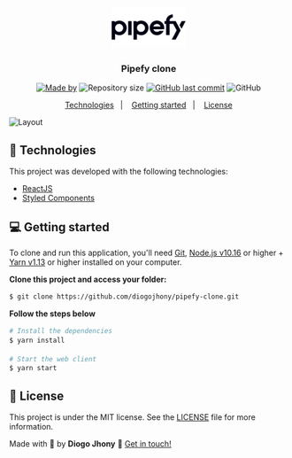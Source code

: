 <h1 align="center" style="color: #000;">
  <img src=".github/logo.png" alt="Logo" height="70">
</h1>

<h3 align="center">
  Pipefy clone
</h3>

<p align="center">
  <a href="https://www.linkedin.com/in/diogojhony/">
    <img alt="Made by" src="https://img.shields.io/badge/made%20by-Diogo%20Jhony-%230B66FF"></a>

  <img alt="Repository size" src="https://img.shields.io/github/repo-size/diogojhony/pipefy-clone?color=%230B66FF">

  <a href="https://github.com/diogojhony/pipefy-clone/commits/master">
    <img alt="GitHub last commit" src="https://img.shields.io/github/last-commit/diogojhony/pipefy-clone?color=%230B66FF"></a>

  <img alt="GitHub" src="https://img.shields.io/github/license/diogojhony/pipefy-clone?color=%230B66FF">
</p>

<p align="center">
  <a href="#-technologies">Technologies</a>&nbsp;&nbsp;&nbsp;|&nbsp;&nbsp;&nbsp;
  <a href="#-getting-started">Getting started</a>&nbsp;&nbsp;&nbsp;|&nbsp;&nbsp;&nbsp;
  <a href="#-license">License</a>
</p>

<img alt="Layout" src=".github/banner.png">

## 🚀 Technologies

This project was developed with the following technologies:

- [ReactJS](https://reactjs.org)
- [Styled Components](https://styled-components.com)

## 💻 Getting started

To clone and run this application, you'll need [Git](https://git-scm.com/), [Node.js v10.16](https://nodejs.org) or higher + [Yarn v1.13](https://yarnpkg.com/) or higher installed on your computer.

**Clone this project and access your folder:**
```bash
$ git clone https://github.com/diogojhony/pipefy-clone.git
```

**Follow the steps below**

```bash
# Install the dependencies
$ yarn install

# Start the web client
$ yarn start
```

## 📝 License

This project is under the MIT license. See the [LICENSE](LICENSE) file for more information.

Made with 💙 by **Diogo Jhony** 👋 [Get in touch!](https://linkedin.com/in/diogojhony)
